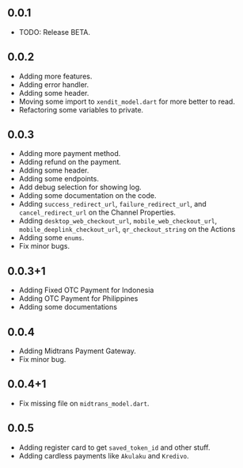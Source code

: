 ## 0.0.1


* TODO: Release BETA.


## 0.0.2


* Adding more features.
* Adding error handler.
* Adding some header.
* Moving some import to `xendit_model.dart` for more better to read.
* Refactoring some variables to private.


## 0.0.3


* Adding more payment method.
* Adding refund on the payment.
* Adding some header.
* Adding some endpoints.
* Add debug selection for showing log.
* Adding some documentation on the code.
* Adding `success_redirect_url`, `failure_redirect_url`, and `cancel_redirect_url` on the Channel Properties.
* Adding `desktop_web_checkout_url`, `mobile_web_checkout_url`, `mobile_deeplink_checkout_url`, `qr_checkout_string` on the Actions
* Adding some `enums`.
* Fix minor bugs.


## 0.0.3+1


* Adding Fixed OTC Payment for Indonesia
* Adding OTC Payment for Philippines
* Adding some documentations


## 0.0.4


* Adding Midtrans Payment Gateway.
* Fix minor bug.

## 0.0.4+1


* Fix missing file on `midtrans_model.dart`.


## 0.0.5

* Adding register card to get `saved_token_id` and other stuff.
* Adding cardless payments like `Akulaku` and `Kredivo`.